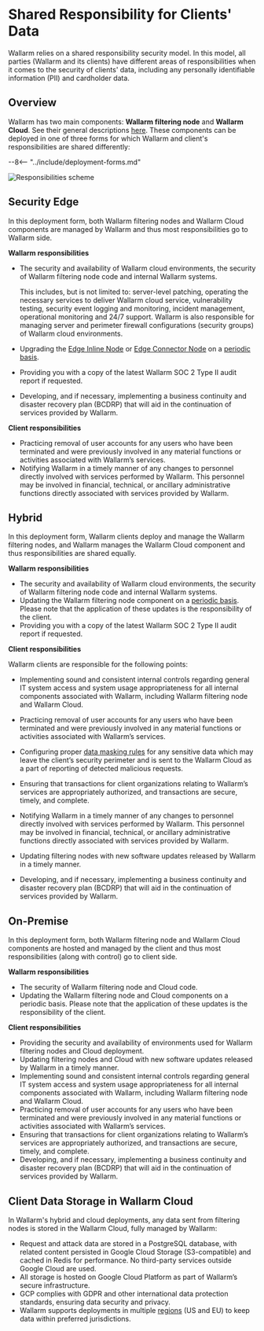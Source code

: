 [link-deployment-se]:           ../installation/security-edge/overview.md
[link-deployment-hybrid]:       ../installation/supported-deployment-options.md
[link-deployment-on-prem]:      ../installation/on-premise/overview.md

# Shared Responsibility for Clients' Data

Wallarm relies on a shared responsibility security model. In this model, all parties (Wallarm and its clients) have different areas of responsibilities when it comes to the security of clients' data, including any personally identifiable information (PII) and cardholder data.

## Overview

Wallarm has two main components: **Wallarm filtering node** and **Wallarm Cloud**. See their general descriptions [here](../about-wallarm/overview.md#how-wallarm-works). These components can be deployed in one of three forms for which Wallarm and client's responsibilities are shared differently:

--8<-- "../include/deployment-forms.md"

![Responsibilities scheme](../images/shared-responsibility-variants.png)

## Security Edge

In this deployment form, both Wallarm filtering nodes and Wallarm Cloud components are managed by Wallarm and thus most responsibilities go to Wallarm side.

**Wallarm responsibilities**

* The security and availability of Wallarm cloud environments, the security of Wallarm filtering node code and internal Wallarm systems.

    This includes, but is not limited to: server-level patching, operating the necessary services to deliver Wallarm cloud service, vulnerability testing, security event logging and monitoring, incident management, operational monitoring and 24/7 support. Wallarm is also responsible for managing server and perimeter firewall configurations (security groups) of Wallarm cloud environments.

* Upgrading the [Edge Inline Node](../installation/security-edge/inline/upgrade-and-management.md#upgrading-the-edge-inline) or [Edge Connector Node](../installation/security-edge/se-connector.md#upgrading-the-edge-node) on a [periodic basis](../updating-migrating/versioning-policy.md).
* Providing you with a copy of the latest Wallarm SOC 2 Type II audit report if requested.
* Developing, and if necessary, implementing a business continuity and disaster recovery plan (BCDRP) that will aid in the continuation of services provided by Wallarm.

**Client responsibilities**

* Practicing removal of user accounts for any users who have been terminated and were previously involved in any material functions or activities associated with Wallarm’s services.
* Notifying Wallarm in a timely manner of any changes to personnel directly involved with services performed by Wallarm. This personnel may be involved in financial, technical, or ancillary administrative functions directly associated with services provided by Wallarm.

## Hybrid

In this deployment form, Wallarm clients deploy and manage the Wallarm filtering nodes, and Wallarm manages the Wallarm Cloud component and thus responsibilities are shared equally.

**Wallarm responsibilities**

* The security and availability of Wallarm cloud environments, the security of Wallarm filtering node code and internal Wallarm systems.
* Updating the Wallarm filtering node component on a [periodic basis](../updating-migrating/versioning-policy.md). Please note that the application of these updates is the responsibility of the client.
* Providing you with a copy of the latest Wallarm SOC 2 Type II audit report if requested.

**Client responsibilities**

Wallarm clients are responsible for the following points:

* Implementing sound and consistent internal controls regarding general IT system access and system usage appropriateness for all internal components associated with Wallarm, including Wallarm filtering node and Wallarm Cloud.

* Practicing removal of user accounts for any users who have been terminated and were previously involved in any material functions or activities associated with Wallarm’s services.

* Configuring proper [data masking rules](../user-guides/rules/sensitive-data-rule.md) for any sensitive data which may leave the client’s security perimeter and is sent to the Wallarm Cloud as a part of reporting of detected malicious requests.

* Ensuring that transactions for client organizations relating to Wallarm’s services are appropriately authorized, and transactions are secure, timely, and complete.

* Notifying Wallarm in a timely manner of any changes to personnel directly involved with services performed by Wallarm. This personnel may be involved in financial, technical, or ancillary administrative functions directly associated with services provided by Wallarm.

* Updating filtering nodes with new software updates released by Wallarm in a timely manner.

* Developing, and if necessary, implementing a business continuity and disaster recovery plan (BCDRP) that will aid in the continuation of services provided by Wallarm.

## On-Premise

In this deployment form, both Wallarm filtering node and Wallarm Cloud components are hosted and managed by the client and thus most responsibilities (along with control) go to client side.

**Wallarm responsibilities**

* The security of Wallarm filtering node and Cloud code.
* Updating the Wallarm filtering node and Cloud components on a periodic basis. Please note that the application of these updates is the responsibility of the client.

**Client responsibilities**

* Providing the security and availability of environments used for Wallarm filtering nodes and Cloud deployment.
* Updating filtering nodes and Cloud with new software updates released by Wallarm in a timely manner.
* Implementing sound and consistent internal controls regarding general IT system access and system usage appropriateness for all internal components associated with Wallarm, including Wallarm filtering node and Wallarm Cloud.
* Practicing removal of user accounts for any users who have been terminated and were previously involved in any material functions or activities associated with Wallarm’s services.
* Ensuring that transactions for client organizations relating to Wallarm’s services are appropriately authorized, and transactions are secure, timely, and complete.
* Developing, and if necessary, implementing a business continuity and disaster recovery plan (BCDRP) that will aid in the continuation of services provided by Wallarm.

## Client Data Storage in Wallarm Cloud

In Wallarm's hybrid and cloud deployments, any data sent from filtering nodes is stored in the Wallarm Cloud, fully managed by Wallarm:

* Request and attack data are stored in a PostgreSQL database, with related content persisted in Google Cloud Storage (S3-compatible) and cached in Redis for performance. No third-party services outside Google Cloud are used.
* All storage is hosted on Google Cloud Platform as part of Wallarm’s secure infrastructure.
* GCP complies with GDPR and other international data protection standards, ensuring data security and privacy.
* Wallarm supports deployments in multiple [regions](overview.md#cloud) (US and EU) to keep data within preferred jurisdictions.
